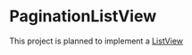 # PaginationListView
This project is planned to implement a [ListView](https://developer.android.com/guide/topics/ui/layout/listview.html)
